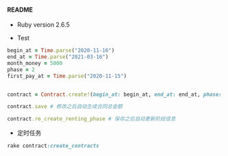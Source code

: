 #### README

* Ruby version  2.6.5
 
* Test
 ```ruby
begin_at = Time.parse("2020-11-16")
end_at = Time.parse("2021-03-16")
month_money = 5000
phase = 2
first_pay_at = Time.parse("2020-11-15")


contract = Contract.create!(begin_at: begin_at, end_at: end_at, phase: phase, first_pay_at: first_pay_at, month_money: month_money)

contract.save # 修改之后自动生成合同总金额

contract.re_create_renting_phase # 保存之后自动更新阶段信息
``` 

* 定时任务
```ruby
rake contract:create_contracts
```

